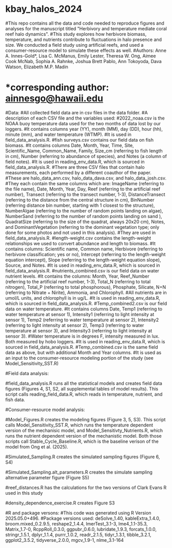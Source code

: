 # kbay_halos_2024

#This repo contains all the data and code needed to reproduce figures and analyses for the manuscript titled "Herbivory and temperature mediate coral reef halo dynamics". 
#This study explores how herbivore biomass, temperature, and nutrients contribute to fluctuations in halo presence and size. We conducted a field study using artificial reefs, and used a consumer-resource model to simulate these effects as well.
#Authors: Anne A. Innes-Gold*, Lisa C. McManus, Emily Lester, Theresa W. Ong, Aimee Cook McNab, Sophia A. Rahnke, Joshua Brett Pablo, Ann Tokoyoda, Dava Watson, Elizabeth M.P. Madin
# *corresponding author: ainnesgo@hawaii.edu

#Data:
#All collected field data are in csv files in the data folder. 
#A description of each CSV file and the variables used:
#2022_noaa.csv is the NOAA buoy temperature data used for the two months of data lost by our loggers. 
  #It contains columns year (YY), month (MM), day (DD), hour (hh), minute (mm), and water temperature (WTMP). 
  #It is used in field_data_analysis.R.
#fish surveys.csv contains our field data on fish biomass. 
  #It contains columns Date, Month, Year, Time, Site, Scientific_Name, Common_Name, Family, Size_cm (referring to fish length in cm), Number (referring to abundance of species), and Notes (a column of field notes). 
  #It is used in reading_env_data.R, which is sourced in field_data_analysis.R.
#There are three CSV files that contain halo measurements, each performed by a different coauthor of the paper. 
  #These are halo_data_ann.csv, halo_data_dava.csv, and halo_data_josh.csv. 
  #They each contain the same columns which are: ImageName (referring to the file name), Date, Month, Year, Day, Reef (referring to the artificial reef number), Transect (referring to the transect number, 1-3), DistanceTransect (referring to the distance from the central structure in cm), BinNumber (referring distance bin number, starting with 1 closest to the structure), NumberAlgae (referring to the number of random points landing on algae), NumberSand (referring to the number of random points landing on sand ), QuadratSize (referring to the size of the quadrat, always 20x20 cm), Notes, and DominantVegetation (referring to the dominant vegetation type; only done for some photos and not used in this analysis).
  #They are used in field_data_analysis.R.
#length-weight.csv contains the length-weight relationships we used to convert abundance and length to biomass. 
  #It contains columns: Scientific name, Common name, Herbivore (referring to herbivore classification; yes or no), Intercept (referring to the length-weight equation intercept), Slope (referring to the length-weight equation slope), Source, and Notes.
  #It is used in reading_env_data.R, which is sourced in field_data_analysis.R.
#nutrients_combined.csv is our field data on water nutrient levels. 
  #It contains the columns: Month, Year, Reef_Number (referring to the artificial reef number, 1-3), Total_N (referring to total nitrogen), Total_P (referring to total phosphorous), Phosphate, Silicate, N+N (referring to Nitrate + Nirite), Ammonia, and Chlorophyll. 
  #All nutrients are in umol/L units, and chlorophyll is in ug/L.
  #It is used in reading_env_data.R,  which is sourced in field_data_analysis.R.
#Temp_combined2.csv is our field data on water temperature. 
  #It contains columns Date, Temp1 (referring to water temperature at sensor 1), Intensity1 (referring to light intensity at sensor 1), Temp2 (referring to water temperature at sensor 2), Intensity2 (referring to light intensity at sensor 2), Temp3 (referring to water temperature at sensor 3), and Intensity3 (referring to light intensity at sensor 3). 
  #Water temperature is in degrees F, intensity measured in lux. Both measured by hobo loggers. 
  #It is used in reading_env_data.R,  which is sourced in field_data_analysis.R.
#Temp_combined.csv is the same field data as above, but with additional Month and Year columns. 
  #It is used as an input to the consumer-resource modeling portion of the study (see Model_Sensitivity_SST.R)



#Field data analysis:

#field_data_analysis.R runs all the statistical models and creates field data figures (Figures 4, S1, S2, all supplemental tables of model results). This script calls reading_field_data.R, which reads in temperature, nutrient, and fish data.

#Consumer-resource model analysis:

#Model_Figures.R creates the modeling figures (Figure 3, 5, S3). This script calls Model_Sensitivity_SST.R, which runs the temperature dependent version of the mechanisic model, and Model_Sensitivty_Nutrients.R, which runs the nutrient dependent version of the mechanistic model. Both those scripts call Stable_Cycle_Baseline.R, which is the baseline verison of the model from Ong et al. (2025). 

#Simulated_Sampling.R creates the simulated sampling figures (Figure 6, S4)

#Simulated_Sampling.alt_parameters.R creates the simulate sampling alternative parameter figure  (Figure S5)

#reef_distances.R has the calculations for the two versions of Clark Evans R used in this study

#density_dependence_exercise.R creates Figure S3


#R and package versons:
#This code was generated using R Version 2025.05.0+496.
#Package versions used: deSolve_1.40, kableExtra_1.4.0, broom.mixed_0.2.9.5, reshape2_1.4.4, lmerTest_3.1-3, lme4_1.1-35.3, Matrix_1.7-0, RcppRoll_0.3.0, ggpubr_0.6.0, lubridate_1.9.3, forcats_1.0.0, stringr_1.5.1, dplyr_1.1.4, purrr_1.0.2, readr_2.1.5, tidyr_1.3.1, tibble_3.2.1, ggplot2_3.5.2, tidyverse_2.0.0, mgcv_1.9-1, nlme_3.1-164       
